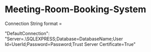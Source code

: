 # Meeting-Room-Booking-System

Connection String format =

"DefaultConnection": "Server=.\\SQLEXPRESS;Database=DatabaseName;User Id=UserId;Password=Password;Trust Server Certificate=True"
